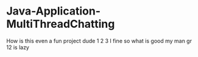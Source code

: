 # Java-Application-MultiThreadChatting

How is this even a fun project dude
1
2
3
I
fine
so
what is good my man
gr 12 is lazy
